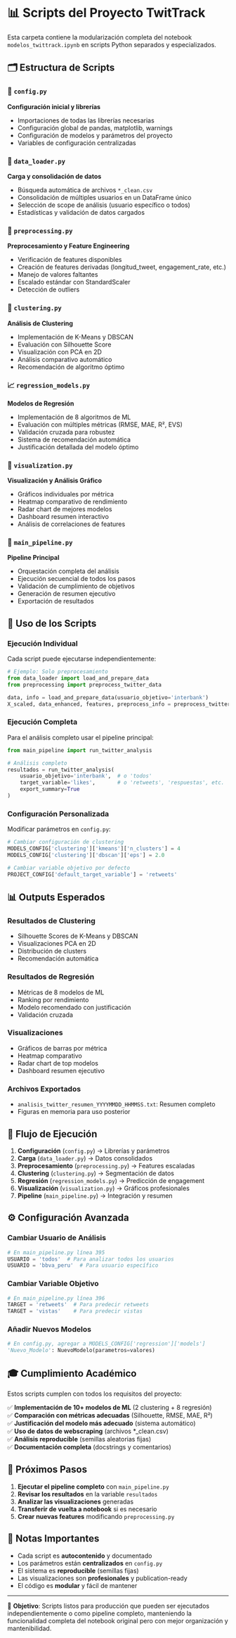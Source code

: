 # 📊 Scripts del Proyecto TwitTrack

Esta carpeta contiene la modularización completa del notebook `modelos_twittrack.ipynb` en scripts Python separados y especializados.

## 🗂️ Estructura de Scripts

### 🔧 `config.py`
**Configuración inicial y librerías**
- Importaciones de todas las librerías necesarias
- Configuración global de pandas, matplotlib, warnings
- Configuración de modelos y parámetros del proyecto
- Variables de configuración centralizadas

### 📂 `data_loader.py`
**Carga y consolidación de datos**
- Búsqueda automática de archivos `*_clean.csv`
- Consolidación de múltiples usuarios en un DataFrame único
- Selección de scope de análisis (usuario específico o todos)
- Estadísticas y validación de datos cargados

### 🔧 `preprocessing.py`
**Preprocesamiento y Feature Engineering**
- Verificación de features disponibles
- Creación de features derivadas (longitud_tweet, engagement_rate, etc.)
- Manejo de valores faltantes
- Escalado estándar con StandardScaler
- Detección de outliers

### 🔵 `clustering.py`
**Análisis de Clustering**
- Implementación de K-Means y DBSCAN
- Evaluación con Silhouette Score
- Visualización con PCA en 2D
- Análisis comparativo automático
- Recomendación de algoritmo óptimo

### 📈 `regression_models.py`
**Modelos de Regresión**
- Implementación de 8 algoritmos de ML
- Evaluación con múltiples métricas (RMSE, MAE, R², EVS)
- Validación cruzada para robustez
- Sistema de recomendación automática
- Justificación detallada del modelo óptimo

### 🎨 `visualization.py`
**Visualización y Análisis Gráfico**
- Gráficos individuales por métrica
- Heatmap comparativo de rendimiento
- Radar chart de mejores modelos
- Dashboard resumen interactivo
- Análisis de correlaciones de features

### 🚀 `main_pipeline.py`
**Pipeline Principal**
- Orquestación completa del análisis
- Ejecución secuencial de todos los pasos
- Validación de cumplimiento de objetivos
- Generación de resumen ejecutivo
- Exportación de resultados

## 🎯 Uso de los Scripts

### Ejecución Individual
Cada script puede ejecutarse independientemente:

```python
# Ejemplo: Solo preprocesamiento
from data_loader import load_and_prepare_data
from preprocessing import preprocess_twitter_data

data, info = load_and_prepare_data(usuario_objetivo='interbank')
X_scaled, data_enhanced, features, preprocess_info = preprocess_twitter_data(data)
```

### Ejecución Completa
Para el análisis completo usar el pipeline principal:

```python
from main_pipeline import run_twitter_analysis

# Análisis completo
resultados = run_twitter_analysis(
    usuario_objetivo='interbank',  # o 'todos'
    target_variable='likes',       # o 'retweets', 'respuestas', etc.
    export_summary=True
)
```

### Configuración Personalizada
Modificar parámetros en `config.py`:

```python
# Cambiar configuración de clustering
MODELS_CONFIG['clustering']['kmeans']['n_clusters'] = 4
MODELS_CONFIG['clustering']['dbscan']['eps'] = 2.0

# Cambiar variable objetivo por defecto
PROJECT_CONFIG['default_target_variable'] = 'retweets'
```

## 📊 Outputs Esperados

### Resultados de Clustering
- Silhouette Scores de K-Means y DBSCAN
- Visualizaciones PCA en 2D
- Distribución de clusters
- Recomendación automática

### Resultados de Regresión
- Métricas de 8 modelos de ML
- Ranking por rendimiento
- Modelo recomendado con justificación
- Validación cruzada

### Visualizaciones
- Gráficos de barras por métrica
- Heatmap comparativo
- Radar chart de top modelos
- Dashboard resumen ejecutivo

### Archivos Exportados
- `analisis_twitter_resumen_YYYYMMDD_HHMMSS.txt`: Resumen completo
- Figuras en memoria para uso posterior

## 🔄 Flujo de Ejecución

1. **Configuración** (`config.py`) → Librerías y parámetros
2. **Carga** (`data_loader.py`) → Datos consolidados
3. **Preprocesamiento** (`preprocessing.py`) → Features escaladas
4. **Clustering** (`clustering.py`) → Segmentación de datos
5. **Regresión** (`regression_models.py`) → Predicción de engagement
6. **Visualización** (`visualization.py`) → Gráficos profesionales
7. **Pipeline** (`main_pipeline.py`) → Integración y resumen

## ⚙️ Configuración Avanzada

### Cambiar Usuario de Análisis
```python
# En main_pipeline.py línea 395
USUARIO = 'todos'  # Para analizar todos los usuarios
USUARIO = 'bbva_peru'  # Para usuario específico
```

### Cambiar Variable Objetivo
```python
# En main_pipeline.py línea 396
TARGET = 'retweets'  # Para predecir retweets
TARGET = 'vistas'    # Para predecir vistas
```

### Añadir Nuevos Modelos
```python
# En config.py, agregar a MODELS_CONFIG['regression']['models']
'Nuevo_Modelo': NuevoModelo(parametros=valores)
```

## 🎓 Cumplimiento Académico

Estos scripts cumplen con todos los requisitos del proyecto:

✅ **Implementación de 10+ modelos de ML** (2 clustering + 8 regresión)  
✅ **Comparación con métricas adecuadas** (Silhouette, RMSE, MAE, R²)  
✅ **Justificación del modelo más adecuado** (sistema automático)  
✅ **Uso de datos de webscraping** (archivos *_clean.csv)  
✅ **Análisis reproducible** (semillas aleatorias fijas)  
✅ **Documentación completa** (docstrings y comentarios)  

## 🚀 Próximos Pasos

1. **Ejecutar el pipeline completo** con `main_pipeline.py`
2. **Revisar los resultados** en la variable `resultados`
3. **Analizar las visualizaciones** generadas
4. **Transferir de vuelta a notebook** si es necesario
5. **Crear nuevas features** modificando `preprocessing.py`

## 📝 Notas Importantes

- Cada script es **autocontenido** y documentado
- Los parámetros están **centralizados** en `config.py`
- El sistema es **reproducible** (semillas fijas)
- Las visualizaciones son **profesionales** y publication-ready
- El código es **modular** y fácil de mantener

---

🎯 **Objetivo**: Scripts listos para producción que pueden ser ejecutados independientemente o como pipeline completo, manteniendo la funcionalidad completa del notebook original pero con mejor organización y mantenibilidad.
